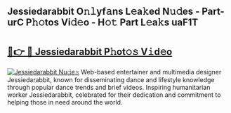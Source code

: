 ## Jessiedarabbit O𝚗𝚕yf𝚊ns L𝚎a𝚔ed N𝚞𝚍es - Part-urC P𝚑𝚘tos Vi𝚍𝚎o - H𝚘𝚝 Part L𝚎a𝚔s uaF1T

# <h2><a href="http://kf75rn.oniu.top/?m=Jessiedarabbit">🔗👉 🔴 Jessiedarabbit P𝚑ot𝚘𝚜 V𝚒d𝚎o</a></h2>

[![Jessiedarabbit Nu𝚍e𝚜](https://i.imgur.com/0qMVB7G.gif)](http://kf75rn.oniu.top/?m=Jessiedarabbit)
Web-based entertainer and multimedia designer Jessiedarabbit, known for disseminating dance and lifestyle knowledge through popular dance trends and brief videos. Inspiring humanitarian worker Jessiedarabbit, celebrated for their dedication and commitment to helping those in need around the world.  
